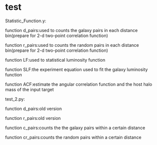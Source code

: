 # test
Statistic_Function.y:

   function d_pairs:used to counts the galaxy pairs in each distance bin(prepare for 2-d two-point correlation function)
   
   function r_pairs:used to counts the random pairs in each distance bin(prepare for 2-d two-point correlation function)
   
   function LF:used to statistical luminosity function
   
   function SLF:the experiment equation used to fit the galaxy luminosity function
   
   function ACF:estimate the angular correlation function and the host halo mass of the input target
   
  
test_2.py:

   function d_pairs:old version 
   
   function r_pairs:old version
   
   function c_pairs:counts the the galaxy pairs within a certain distance
   
   function cr_pairs:counts the random pairs within a certain distance
